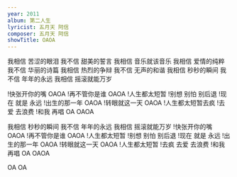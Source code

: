 ```yaml
---
year: 2011
album: 第二人生
lyricist: 五月天 阿信
composer: 五月天 阿信
showTitle: OAOA
---
```

我相信 苦涩的眼泪
我不信 甜美的誓言
我相信 音乐就该音乐
我相信 爱情的纯粹
我不信 华丽的诗篇
我相信 热烈的争辩
我不信 无声的和谐
我相信 秒秒的瞬间
我不信 年年的永远
我相信 摇滚就能万岁

!快张开你的嘴 OAOA
!再不管你是谁 OAOA
!人生都太短暂
!别想 别怕 别后退
!现在 就是 永远
!出生的那一年 OAOA
!转眼就这一天 OAOA
!人生都太短暂去疯
!去爱 去浪费
!和我 再唱 OA OAOA

我相信 秒秒的瞬间
我不信 年年的永远
我相信 摇滚就能万岁
!快张开你的嘴 OAOA
!再不管你是谁 OAOA
!人生都太短暂
!别想 别怕 别后退
!现在 就是 永远
!出生的那一年 OAOA
!转眼就这一天 OAOA
!人生都太短暂
!去疯 去爱 去浪费
!和我 再唱 OA OAOA

OA OA
